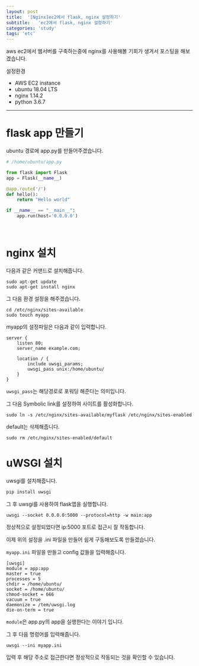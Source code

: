 ```yaml
---
layout: post
title:  '[Nginx]ec2에서 flask, nginx 설정하기'
subtitle:   'ec2에서 flask, nginx 설정하기'
categories: 'study'
tags: 'etc'
---
```


aws ec2에서 웹서버를 구축하는중에 nginx를 사용해볼 기회가 생겨서 포스팅을 해보겠습니다.

설정환경
* AWS EC2 instance
* ubuntu 18.04 LTS
* nginx 1.14.2
* python 3.6.7

---

# flask app 만들기

ubuntu 경로에 app.py를 만들어주겠습니다.

```python
# /home/ubuntu/app.py

from flask import Flask
app = Flask(__name__)

@app.route('/')
def hello():
    return "Hello world"

if __name__ == "__main__":
    app.run(host='0.0.0.0')
```

<br>

# nginx 설치

다음과 같은 커맨드로 설치해줍니다.

```
sudo apt-get update
sudo apt-get install nginx
```

그 다음 환경 설정을 해주겠습니다.

```
cd /etc/nginx/sites-available
sudo touch myapp
```

myapp의 설정파일은 다음과 같이 입력합니다.

```
server {
    listen 80;
    server_name example.com;

    location / {
        include uwsgi_params;
        uwsgi_pass unix:/home/ubuntu/
    }
}
```

``uwsgi_pass``는 해당경로로 포워딩 해준다는 의미입니다.

그 다음 Symbolic link를 설정하여 사이트를 활성화합니다.

```
sudo ln -s /etc/nginx/sites-available/myflask /etc/nginx/sites-enabled
```

default는 삭제해줍니다.

```
sudo rm /etc/nginx/sites-enabled/default
```

# uWSGI 설치

uwsgi를 설치해줍니다.

```python
pip install uwsgi
```

그 후 uwsgi를 사용하여 flask앱을 실행합니다.

```
uwsgi --socket 0.0.0.0:5000 --protocol=http -w main:app
```

정상적으로 설정되었다면 ip:5000 포트로 접근시 잘 작동합니다.

이제 위의 설정을 .ini 파일을 만들어 쉽게 구동해보도록 만들겠습니다.

``myapp.ini`` 파일을 만들고 config 값들을 입력해줍니다.

```
[uwsgi]
module = app:app
master = true
processes = 5
chdir = /home/ubuntu/
socket = /home/ubuntu/
chmod-socket = 666
vacuum = true
daemonize = /tem/uwsgi.log
die-on-term = true
```

``module``은 app.py의 app을 실행한다는 이야기 입니다.

그 후 다음 명령어를 입력해줍니다.

```
uwsgi --ini myapp.ini
```

입력 후 해당 주소로 접근한다면 정상적으로 작동되는 것을 확인할 수 있습니다.









